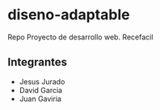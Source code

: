 # diseno-adaptable
Repo Proyecto de desarrollo web.
Recefacil
## Integrantes
- Jesus Jurado
- David Garcia
- Juan Gaviria
